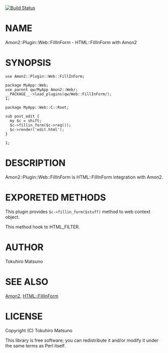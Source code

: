 [![Build Status](https://travis-ci.org/tokuhirom/Amon2-Plugin-Web-FillInForm.svg?branch=master)](https://travis-ci.org/tokuhirom/Amon2-Plugin-Web-FillInForm)
# NAME

Amon2::Plugin::Web::FillInForm - HTML::FillInForm with Amon2

# SYNOPSIS

    use Amon2::Plugin::Web::FillInForm;

    package MyApp::Web;
    use parent qw/MyApp Amon2::Web/;
    __PACKAGE__->load_plugins(qw/Web::FillInForm/);
    1;

    package MyApp::Web::C::Root;

    sub post_edit {
      my $c = shift;
      $c->fillin_form($c->req());
      $c->render('edit.html');
    }

    1;

# DESCRIPTION

Amon2::Plugin::Web::FillInForm is HTML::FillInForm integration with Amon2.

# EXPORETED METHODS

This plugin provides `$c->fillin_form($stuff)` method to web context object.

This method hook to HTML\_FILTER.

# AUTHOR

Tokuhiro Matsuno <tokuhirom AAJKLFJEF GMAIL COM>

# SEE ALSO

[Amon2](https://metacpan.org/pod/Amon2), [HTML::FillInForm](https://metacpan.org/pod/HTML::FillInForm)

# LICENSE

Copyright (C) Tokuhiro Matsuno

This library is free software; you can redistribute it and/or modify
it under the same terms as Perl itself.
